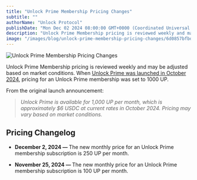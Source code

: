 ```yaml
---
title: "Unlock Prime Membership Pricing Changes"
subtitle: ""
authorName: "Unlock Protocol"
publishDate: "Mon Dec 02 2024 08:00:00 GMT+0000 (Coordinated Universal Time)"
description: "Unlock Prime Membership pricing is reviewed weekly and may be adjusted based on market conditions."
image: "/images/blog/unlock-prime-membership-pricing-changes/6d0857bfbdba2e157e0f1a0d02c1cf01.jpg"
---
```


![Unlock Prime Membership Pricing Changes](https://storage.googleapis.com/papyrus_images/6d0857bfbdba2e157e0f1a0d02c1cf01.jpg)

<p>Unlock Prime Membership pricing is reviewed weekly and may be adjusted based on market conditions. When <a target="_blank" rel="noopener noreferrer nofollow ugc" class="dont-break-out" href="https://unlock-protocol.com/blog/unlock-labs-launches-unlock-prime--a-new-premium-membership-for-creators-and-communities">Unlock Prime was launched in October 2024</a>, pricing for an Unlock Prime membership was set to 1000 UP.</p><p>From the original launch announcement:</p><blockquote><p><em>Unlock Prime is available for 1,000 UP per month, which is approximately $6 USDC at current rates in October 2024. Pricing may vary based on market conditions.</em></p></blockquote><div class="relative header-and-anchor"><h2 id="h-pricing-changelog">Pricing Changelog</h2></div><ul><li><p><strong>December 2, 2024 — </strong>The new monthly price for an Unlock Prime membership subscription is 250 UP per month.</p></li><li><p><strong>November 25, 2024 — </strong>The new monthly price for an Unlock Prime membership subscription is 100 UP per month.</p></li></ul><p></p>